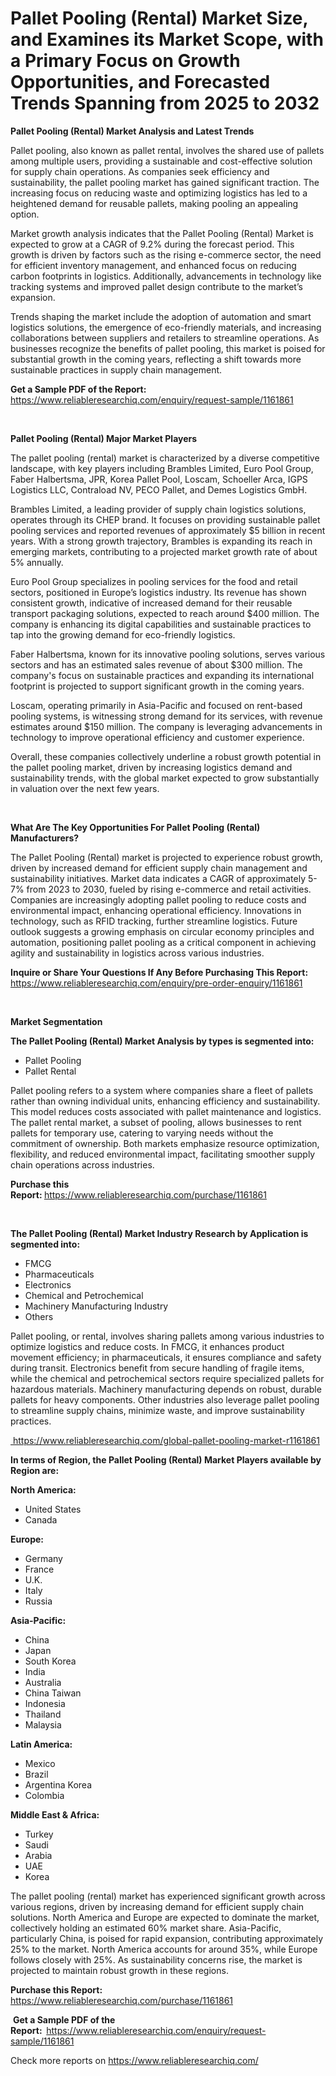<p><h1>Pallet Pooling (Rental) Market Size, and Examines its Market Scope, with a Primary Focus on Growth Opportunities, and Forecasted Trends Spanning from 2025 to 2032</h1></p><p><strong>Pallet Pooling (Rental) Market Analysis and Latest Trends</strong></p>
<p><p>Pallet pooling, also known as pallet rental, involves the shared use of pallets among multiple users, providing a sustainable and cost-effective solution for supply chain operations. As companies seek efficiency and sustainability, the pallet pooling market has gained significant traction. The increasing focus on reducing waste and optimizing logistics has led to a heightened demand for reusable pallets, making pooling an appealing option.</p><p>Market growth analysis indicates that the Pallet Pooling (Rental) Market is expected to grow at a CAGR of 9.2% during the forecast period. This growth is driven by factors such as the rising e-commerce sector, the need for efficient inventory management, and enhanced focus on reducing carbon footprints in logistics. Additionally, advancements in technology like tracking systems and improved pallet design contribute to the market’s expansion. </p><p>Trends shaping the market include the adoption of automation and smart logistics solutions, the emergence of eco-friendly materials, and increasing collaborations between suppliers and retailers to streamline operations. As businesses recognize the benefits of pallet pooling, this market is poised for substantial growth in the coming years, reflecting a shift towards more sustainable practices in supply chain management.</p></p>
<p><strong>Get a Sample PDF of the Report:&nbsp;</strong> <a href="https://www.reliableresearchiq.com/enquiry/request-sample/1161861?utm_campaign=2792&utm_medium=2&utm_source=Github&utm_content=ia&utm_term=28022025&utm_id=pallet-pooling-rental">https://www.reliableresearchiq.com/enquiry/request-sample/1161861</a></p>
<p>&nbsp;</p>
<p><strong>Pallet Pooling (Rental) Major Market Players</strong></p>
<p><p>The pallet pooling (rental) market is characterized by a diverse competitive landscape, with key players including Brambles Limited, Euro Pool Group, Faber Halbertsma, JPR, Korea Pallet Pool, Loscam, Schoeller Arca, IGPS Logistics LLC, Contraload NV, PECO Pallet, and Demes Logistics GmbH.</p><p>Brambles Limited, a leading provider of supply chain logistics solutions, operates through its CHEP brand. It focuses on providing sustainable pallet pooling services and reported revenues of approximately $5 billion in recent years. With a strong growth trajectory, Brambles is expanding its reach in emerging markets, contributing to a projected market growth rate of about 5% annually.</p><p>Euro Pool Group specializes in pooling services for the food and retail sectors, positioned in Europe’s logistics industry. Its revenue has shown consistent growth, indicative of increased demand for their reusable transport packaging solutions, expected to reach around $400 million. The company is enhancing its digital capabilities and sustainable practices to tap into the growing demand for eco-friendly logistics.</p><p>Faber Halbertsma, known for its innovative pooling solutions, serves various sectors and has an estimated sales revenue of about $300 million. The company's focus on sustainable practices and expanding its international footprint is projected to support significant growth in the coming years.</p><p>Loscam, operating primarily in Asia-Pacific and focused on rent-based pooling systems, is witnessing strong demand for its services, with revenue estimates around $150 million. The company is leveraging advancements in technology to improve operational efficiency and customer experience.</p><p>Overall, these companies collectively underline a robust growth potential in the pallet pooling market, driven by increasing logistics demand and sustainability trends, with the global market expected to grow substantially in valuation over the next few years.</p></p>
<p>&nbsp;</p>
<p><strong>What Are The Key Opportunities For Pallet Pooling (Rental) Manufacturers?</strong></p>
<p><p>The Pallet Pooling (Rental) market is projected to experience robust growth, driven by increased demand for efficient supply chain management and sustainability initiatives. Market data indicates a CAGR of approximately 5-7% from 2023 to 2030, fueled by rising e-commerce and retail activities. Companies are increasingly adopting pallet pooling to reduce costs and environmental impact, enhancing operational efficiency. Innovations in technology, such as RFID tracking, further streamline logistics. Future outlook suggests a growing emphasis on circular economy principles and automation, positioning pallet pooling as a critical component in achieving agility and sustainability in logistics across various industries.</p></p>
<p><strong>Inquire or Share Your Questions If Any Before Purchasing This Report:</strong> <a href="https://www.reliableresearchiq.com/enquiry/pre-order-enquiry/1161861?utm_campaign=2792&utm_medium=2&utm_source=Github&utm_content=ia&utm_term=28022025&utm_id=pallet-pooling-rental">https://www.reliableresearchiq.com/enquiry/pre-order-enquiry/1161861</a></p>
<p>&nbsp;</p>
<p><strong>Market Segmentation</strong></p>
<p><strong>The Pallet Pooling (Rental) Market Analysis by types is segmented into:</strong></p>
<p><ul><li>Pallet Pooling</li><li>Pallet Rental</li></ul></p>
<p><p>Pallet pooling refers to a system where companies share a fleet of pallets rather than owning individual units, enhancing efficiency and sustainability. This model reduces costs associated with pallet maintenance and logistics. The pallet rental market, a subset of pooling, allows businesses to rent pallets for temporary use, catering to varying needs without the commitment of ownership. Both markets emphasize resource optimization, flexibility, and reduced environmental impact, facilitating smoother supply chain operations across industries.</p></p>
<p><strong>Purchase this Report:&nbsp;</strong><a href="https://www.reliableresearchiq.com/purchase/1161861?utm_campaign=2792&utm_medium=2&utm_source=Github&utm_content=ia&utm_term=28022025&utm_id=pallet-pooling-rental">https://www.reliableresearchiq.com/purchase/1161861</a></p>
<p>&nbsp;</p>
<p><strong>The Pallet Pooling (Rental) Market Industry Research by Application is segmented into:</strong></p>
<p><ul><li>FMCG</li><li>Pharmaceuticals</li><li>Electronics</li><li>Chemical and Petrochemical</li><li>Machinery Manufacturing Industry</li><li>Others</li></ul></p>
<p><p>Pallet pooling, or rental, involves sharing pallets among various industries to optimize logistics and reduce costs. In FMCG, it enhances product movement efficiency; in pharmaceuticals, it ensures compliance and safety during transit. Electronics benefit from secure handling of fragile items, while the chemical and petrochemical sectors require specialized pallets for hazardous materials. Machinery manufacturing depends on robust, durable pallets for heavy components. Other industries also leverage pallet pooling to streamline supply chains, minimize waste, and improve sustainability practices.</p></p>
<p><a href="https://www.reliableresearchiq.com/global-pallet-pooling-market-r1161861?utm_campaign=2792&utm_medium=2&utm_source=Github&utm_content=ia&utm_term=28022025&utm_id=pallet-pooling-rental">&nbsp;https://www.reliableresearchiq.com/global-pallet-pooling-market-r1161861</a></p>
<p><strong>In terms of Region, the Pallet Pooling (Rental) Market Players available by Region are:</strong></p>
<p>
    <p> <strong> North America: </strong>
        <ul>
            <li>United States</li>
            <li>Canada</li>
        </ul>
        </p> 
    <p> <strong> Europe: </strong>
        <ul>
            <li>Germany</li>
            <li>France</li>
            <li>U.K.</li>
            <li>Italy</li>
            <li>Russia</li>
        </ul>
        </p> 
    <p> <strong> Asia-Pacific: </strong>
        <ul>
            <li>China</li>
            <li>Japan</li>
            <li>South Korea</li>
            <li>India</li>
            <li>Australia</li>
            <li>China Taiwan</li>
            <li>Indonesia</li>
            <li>Thailand</li>
            <li>Malaysia</li>
        </ul>
        </p> 
    <p> <strong> Latin America: </strong>
        <ul>
            <li>Mexico</li>
            <li>Brazil</li>
            <li>Argentina Korea</li>
            <li>Colombia</li>
        </ul>
        </p> 
    <p> <strong> Middle East & Africa: </strong>
        <ul>
            <li>Turkey</li>
            <li>Saudi</li>
            <li>Arabia</li>
            <li>UAE</li>
            <li>Korea</li>
        </ul>
    </p>
    </p>
<p><p>The pallet pooling (rental) market has experienced significant growth across various regions, driven by increasing demand for efficient supply chain solutions. North America and Europe are expected to dominate the market, collectively holding an estimated 60% market share. Asia-Pacific, particularly China, is poised for rapid expansion, contributing approximately 25% to the market. North America accounts for around 35%, while Europe follows closely with 25%. As sustainability concerns rise, the market is projected to maintain robust growth in these regions.</p></p>
<p><strong>Purchase this Report: </strong><a href="https://www.reliableresearchiq.com/purchase/1161861?utm_campaign=2792&utm_medium=2&utm_source=Github&utm_content=ia&utm_term=28022025&utm_id=pallet-pooling-rental">https://www.reliableresearchiq.com/purchase/1161861</a></p>
<p>&nbsp;<strong>Get a Sample PDF of the Report:&nbsp;&nbsp;</strong><a href="https://www.reliableresearchiq.com/enquiry/request-sample/1161861?utm_campaign=2792&utm_medium=2&utm_source=Github&utm_content=ia&utm_term=28022025&utm_id=pallet-pooling-rental">https://www.reliableresearchiq.com/enquiry/request-sample/1161861</a></p>
<p><strong></strong></p>
<p>Check more reports on <a href="https://www.reliableresearchiq.com/?utm_campaign=2792&utm_medium=2&utm_source=Github&utm_content=ia&utm_term=28022025&utm_id=pallet-pooling-rental">https://www.reliableresearchiq.com/</a></p>